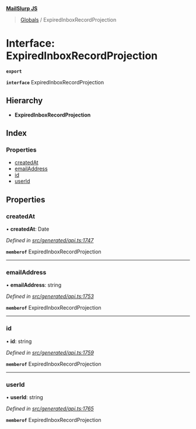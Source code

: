 **[MailSlurp JS](../README.md)**

> [Globals](../README.md) / ExpiredInboxRecordProjection

# Interface: ExpiredInboxRecordProjection

**`export`** 

**`interface`** ExpiredInboxRecordProjection

## Hierarchy

* **ExpiredInboxRecordProjection**

## Index

### Properties

* [createdAt](expiredinboxrecordprojection.md#createdat)
* [emailAddress](expiredinboxrecordprojection.md#emailaddress)
* [id](expiredinboxrecordprojection.md#id)
* [userId](expiredinboxrecordprojection.md#userid)

## Properties

### createdAt

•  **createdAt**: Date

*Defined in [src/generated/api.ts:1747](https://github.com/mailslurp/mailslurp-client/blob/359c034/src/generated/api.ts#L1747)*

**`memberof`** ExpiredInboxRecordProjection

___

### emailAddress

•  **emailAddress**: string

*Defined in [src/generated/api.ts:1753](https://github.com/mailslurp/mailslurp-client/blob/359c034/src/generated/api.ts#L1753)*

**`memberof`** ExpiredInboxRecordProjection

___

### id

•  **id**: string

*Defined in [src/generated/api.ts:1759](https://github.com/mailslurp/mailslurp-client/blob/359c034/src/generated/api.ts#L1759)*

**`memberof`** ExpiredInboxRecordProjection

___

### userId

•  **userId**: string

*Defined in [src/generated/api.ts:1765](https://github.com/mailslurp/mailslurp-client/blob/359c034/src/generated/api.ts#L1765)*

**`memberof`** ExpiredInboxRecordProjection
